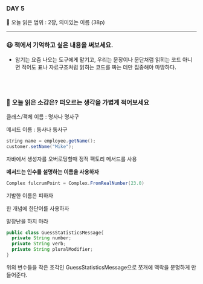 ### DAY 5

🔖 오늘 읽은 범위 : 2장, 의미있는 이름 (38p)

------

### 😃 **책에서 기억하고 싶은 내용을 써보세요.**

- 암기는 요즘 나오는 도구에게 맡기고, 우리는 문장이나 문단처럼 읽히는 코드 아니면 적어도 표나 자료구조처럼 읽히는 코드를 짜는 데만 집중해야 마땅하다.

<br/>

<br/>

### 🤔 **오늘 읽은 소감은? 떠오르는 생각을 가볍게 적어보세요**

클래스/객체 이름 : 명사나 명사구

메서드 이름 : 동사나 동사구

```java
string name = employee.getName();
customer.setName("Mike");
```

자바에서 생성자를 오버로딩할때 정적 팩토리 메서드를 사용

**메서드는 인수를 설명하는 이름을 사용하자**

```java
Complex fulcrumPoint = Complex.FromRealNumber(23.0)
```

기발한 이름은 피하자

한 개념에 한단어를 사용하자

말장난을 하지 마라

```java
public class GuessStatisticsMessage{
  private String number;
  private String verb;
  private String pluralModifier;
}
```

위의 변수들을 작은 조각인 GuessStatisticsMessage으로 쪼개에 맥락을 분명하게 만들어준다.

<br/>

